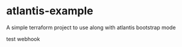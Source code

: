# atlantis-example
A simple terraform project to use along with atlantis bootstrap mode

test webhook
